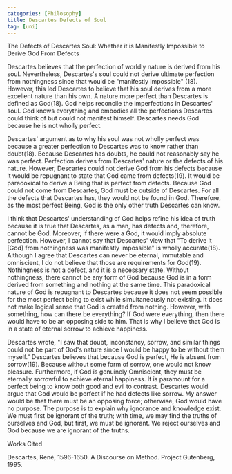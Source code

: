 ```yaml
---
categories: [Philosophy]
title: Descartes Defects of Soul
tag: [uni]
--- 
```

The Defects of Descartes Soul: Whether it is Manifestly Impossible to Derive God From Defects

Descartes believes that the perfection of worldly nature is derived from his soul. Nevertheless, Descartes's soul could not derive ultimate perfection from nothingness since that would be "manifestly impossible" (18). However, this led Descartes to believe that his soul derives from a more excellent nature than his own. A nature more perfect than Descartes is defined as God(18). God helps reconcile the imperfections in Descartes' soul. God knows everything and embodies all the perfections Descartes could think of but could not manifest himself. Descartes needs God because he is not wholly perfect.

Descartes' argument as to why his soul was not wholly perfect was because a greater perfection to Descartes was to know rather than doubt(18). Because Descartes has doubts, he could not reasonably say he was perfect. Perfection derives from Descartes' nature or the defects of his nature. However, Descartes could not derive God from his defects because it would be repugnant to state that God came from defects(19). It would be paradoxical to derive a Being that is perfect from defects. Because God could not come from Descartes, God must be outside of Descartes. For all the defects that Descartes has, they would not be found in God. Therefore, as the most perfect Being, God is the only other truth Descartes can know.

I think that Descartes' understanding of God helps refine his idea of truth because it is true that Descartes, as a man, has defects and, therefore, cannot be God. Moreover, if there were a God, it would imply absolute perfection. However, I cannot say that Descartes' view that "To derive it [God] from nothingness was manifestly impossible" is wholly accurate(18). Although I agree that Descartes can never be eternal, immutable and omniscient, I do not believe that those are requirements for God(19). Nothingness is not a defect, and it is a necessary state. Without nothingness, there cannot be any form of God because God is in a form derived from something and nothing at the same time. This paradoxical nature of God is repugnant to Descartes because it does not seem possible for the most perfect being to exist while simultaneously not existing. It does not make logical sense that God is created from nothing. However, with something, how can there be everything? If God were everything, then there would have to be an opposing side to him. That is why I believe that God is in a state of eternal sorrow to achieve happiness.

Descartes wrote, "I saw that doubt, inconstancy, sorrow, and similar things could not be part of God's nature since I would be happy to be without them myself." Descartes believes that because God is perfect, He is absent from sorrow(19). Because without some form of sorrow, one would not know pleasure. Furthermore, if God is genuinely Omniscient, they must be eternally sorrowful to achieve eternal happiness. It is paramount for a perfect being to know both good and evil to contrast. Descartes would argue that God would be perfect if he had defects like sorrow. My answer would be that there must be an opposing force; otherwise, God would have no purpose. The purpose is to explain why ignorance and knowledge exist. We must first be ignorant of the truth; with time, we may find the truths of ourselves and God, but first, we must be ignorant. We reject ourselves and God because we are ignorant of the truths.

Works Cited

Descartes, René, 1596-1650. A Discourse on Method. Project Gutenberg, 1995.

